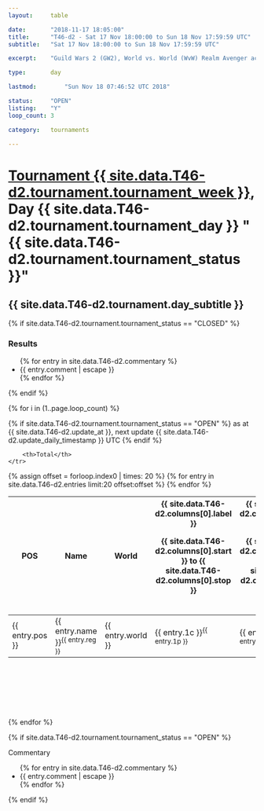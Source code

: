 ```yaml
---
layout: 	table

date: 		"2018-11-17 18:05:00"
title: 		"T46-d2 - Sat 17 Nov 18:00:00 to Sun 18 Nov 17:59:59 UTC"
subtitle: 	"Sat 17 Nov 18:00:00 to Sun 18 Nov 17:59:59 UTC"

excerpt:    "Guild Wars 2 (GW2), World vs. World (WvW) Realm Avenger achivement Tournament. \"Every Kill Counts\""

type:       day

lastmod: 		"Sun Nov 18 07:46:52 UTC 2018"

status:     "OPEN"
listing:    "Y"
loop_count: 3

category: 	tournaments

---
```

<div class="table_header">
    <h1><a href="{{ site.data.T46-d2.tournament.week_url }}">Tournament {{ site.data.T46-d2.tournament.tournament_week }}</a>, Day {{ site.data.T46-d2.tournament.tournament_day }} "{{ site.data.T46-d2.tournament.tournament_status }}"</h1>
    <h2>{{ site.data.T46-d2.tournament.day_subtitle }}</h2> 
</div>

{% if site.data.T46-d2.tournament.tournament_status == "CLOSED" %} 
<div class="commentary">
  <h3>Results</h3>
  <ul>
    {% for entry in site.data.T46-d2.commentary %}
    <li class="commentary_list">{{ entry.comment | escape }}</li>
    {% endfor %}
  </ul>
</div>
{% endif %}


{% for i in (1..page.loop_count) %}

{% if site.data.T46-d2.tournament.tournament_status == "OPEN" %} 
<span class="table_nextupdate">as at {{ site.data.T46-d2.update_at }}, next update {{ site.data.T46-d2.update_daily_timestamp }} UTC</span> 
{% endif %}

<table class="day_table">
  <colgroup>
    <col style="width:18px">
    <col style="width:55px">
    <col style="width:55px">
    <col style="width:12px">
    <col style="width:12px">
    <col style="width:12px">
    <col style="width:12px">
    <col style="width:12px">
    <col style="width:12px">
    <col style="width:12px">
    <col style="width:12px">
    <col style="width:12px">
    <col style="width:12px">
    <col style="width:12px">
    <col style="width:12px">
    <col style="width:12px">
    <col style="width:12px">
    <col style="width:12px">
    <col style="width:12px">
    <col style="width:12px">
    <col style="width:12px">
    <col style="width:12px">
    <col style="width:12px">
    <col style="width:12px">
    <col style="width:12px">
    <col style="width:12px">
    <col style="width:12px">
    <col style="width:18px">
  </colgroup>  
  <thead>
    <tr>
        <th>POS</th>
        <th class="AlignLeft">Name</th>
        <th class="AlignLeft">World</th>

<th><div class="label">{{ site.data.T46-d2.columns[0].label }}<p class="onhover">{{ site.data.T46-d2.columns[0].start }} to {{ site.data.T46-d2.columns[0].stop }}</p></div>​</th>
<th><div class="label">{{ site.data.T46-d2.columns[1].label }}<p class="onhover">{{ site.data.T46-d2.columns[1].start }} to {{ site.data.T46-d2.columns[1].stop }}</p></div>​</th>
<th><div class="label">{{ site.data.T46-d2.columns[2].label }}<p class="onhover">{{ site.data.T46-d2.columns[2].start }} to {{ site.data.T46-d2.columns[2].stop }}</p></div>​</th>
<th><div class="label">{{ site.data.T46-d2.columns[3].label }}<p class="onhover">{{ site.data.T46-d2.columns[3].start }} to {{ site.data.T46-d2.columns[3].stop }}</p></div>​</th>
<th><div class="label">{{ site.data.T46-d2.columns[4].label }}<p class="onhover">{{ site.data.T46-d2.columns[4].start }} to {{ site.data.T46-d2.columns[4].stop }}</p></div>​</th>
<th><div class="label">{{ site.data.T46-d2.columns[5].label }}<p class="onhover">{{ site.data.T46-d2.columns[5].start }} to {{ site.data.T46-d2.columns[5].stop }}</p></div>​</th>
<th><div class="label">{{ site.data.T46-d2.columns[6].label }}<p class="onhover">{{ site.data.T46-d2.columns[6].start }} to {{ site.data.T46-d2.columns[6].stop }}</p></div>​</th>
<th><div class="label">{{ site.data.T46-d2.columns[7].label }}<p class="onhover">{{ site.data.T46-d2.columns[7].start }} to {{ site.data.T46-d2.columns[7].stop }}</p></div>​</th>
<th><div class="label">{{ site.data.T46-d2.columns[8].label }}<p class="onhover">{{ site.data.T46-d2.columns[8].start }} to {{ site.data.T46-d2.columns[8].stop }}</p></div>​</th>
<th><div class="label">{{ site.data.T46-d2.columns[9].label }}<p class="onhover">{{ site.data.T46-d2.columns[9].start }} to {{ site.data.T46-d2.columns[9].stop }}</p></div>​</th>
<th><div class="label">{{ site.data.T46-d2.columns[10].label }}<p class="onhover">{{ site.data.T46-d2.columns[10].start }} to {{ site.data.T46-d2.columns[10].stop }}</p></div>​</th>

<th><div class="label">{{ site.data.T46-d2.columns[11].label }}<p class="onhover">{{ site.data.T46-d2.columns[11].start }} to {{ site.data.T46-d2.columns[11].stop }}</p></div>​</th>
<th><div class="label">{{ site.data.T46-d2.columns[12].label }}<p class="onhover">{{ site.data.T46-d2.columns[12].start }} to {{ site.data.T46-d2.columns[12].stop }}</p></div>​</th>
<th><div class="label">{{ site.data.T46-d2.columns[13].label }}<p class="onhover">{{ site.data.T46-d2.columns[13].start }} to {{ site.data.T46-d2.columns[13].stop }}</p></div>​</th>
<th><div class="label">{{ site.data.T46-d2.columns[14].label }}<p class="onhover">{{ site.data.T46-d2.columns[14].start }} to {{ site.data.T46-d2.columns[14].stop }}</p></div>​</th>
<th><div class="label">{{ site.data.T46-d2.columns[15].label }}<p class="onhover">{{ site.data.T46-d2.columns[15].start }} to {{ site.data.T46-d2.columns[15].stop }}</p></div>​</th>
<th><div class="label">{{ site.data.T46-d2.columns[16].label }}<p class="onhover">{{ site.data.T46-d2.columns[16].start }} to {{ site.data.T46-d2.columns[16].stop }}</p></div>​</th>
<th><div class="label">{{ site.data.T46-d2.columns[17].label }}<p class="onhover">{{ site.data.T46-d2.columns[17].start }} to {{ site.data.T46-d2.columns[17].stop }}</p></div>​</th>
<th><div class="label">{{ site.data.T46-d2.columns[18].label }}<p class="onhover">{{ site.data.T46-d2.columns[18].start }} to {{ site.data.T46-d2.columns[18].stop }}</p></div>​</th>
<th><div class="label">{{ site.data.T46-d2.columns[19].label }}<p class="onhover">{{ site.data.T46-d2.columns[19].start }} to {{ site.data.T46-d2.columns[19].stop }}</p></div>​</th>
<th><div class="label">{{ site.data.T46-d2.columns[20].label }}<p class="onhover">{{ site.data.T46-d2.columns[20].start }} to {{ site.data.T46-d2.columns[20].stop }}</p></div>​</th>

<th><div class="label">{{ site.data.T46-d2.columns[21].label }}<p class="onhover">{{ site.data.T46-d2.columns[21].start }} to {{ site.data.T46-d2.columns[21].stop }}</p></div>​</th>
<th><div class="label">{{ site.data.T46-d2.columns[22].label }}<p class="onhover">{{ site.data.T46-d2.columns[22].start }} to {{ site.data.T46-d2.columns[22].stop }}</p></div>​</th>
<th><div class="label">{{ site.data.T46-d2.columns[23].label }}<p class="onhover">{{ site.data.T46-d2.columns[23].start }} to {{ site.data.T46-d2.columns[23].stop }}</p></div>​</th>

        <th>Total</th>
    </tr>
  </thead>
  {% assign offset = forloop.index0 | times: 20 %}
<tbody>
{% for entry in site.data.T46-d2.entries limit:20 offset:offset %}
  <tr>
    <td class="pl{{ entry.pos }}">{{ entry.pos }}</td>
    <td class="AlignLeft">{{ entry.name }}<sup>{{ entry.reg }}</sup></td>
    <td class="AlignLeft">{{ entry.world }}</td>
    <td class="pl{{ entry.1p }}">{{ entry.1c }}<sup>{{ entry.1p }}</sup></td>
    <td class="pl{{ entry.2p }}">{{ entry.2c }}<sup>{{ entry.2p }}</sup></td>
    <td class="pl{{ entry.3p }}">{{ entry.3c }}<sup>{{ entry.3p }}</sup></td>
    <td class="pl{{ entry.4p }}">{{ entry.4c }}<sup>{{ entry.4p }}</sup></td>
    <td class="pl{{ entry.5p }}">{{ entry.5c }}<sup>{{ entry.5p }}</sup></td>
    <td class="pl{{ entry.6p }}">{{ entry.6c }}<sup>{{ entry.6p }}</sup></td>
    <td class="pl{{ entry.7p }}">{{ entry.7c }}<sup>{{ entry.7p }}</sup></td>
    <td class="pl{{ entry.8p }}">{{ entry.8c }}<sup>{{ entry.8p }}</sup></td>
    <td class="pl{{ entry.9p }}">{{ entry.9c }}<sup>{{ entry.9p }}</sup></td>
    <td class="pl{{ entry.10p }}">{{ entry.10c }}<sup>{{ entry.10p }}</sup></td>
    <td class="pl{{ entry.11p }}">{{ entry.11c }}<sup>{{ entry.11p }}</sup></td>
    <td class="pl{{ entry.12p }}">{{ entry.12c }}<sup>{{ entry.12p }}</sup></td>
    <td class="pl{{ entry.13p }}">{{ entry.13c }}<sup>{{ entry.13p }}</sup></td>
    <td class="pl{{ entry.14p }}">{{ entry.14c }}<sup>{{ entry.14p }}</sup></td>
    <td class="pl{{ entry.15p }}">{{ entry.15c }}<sup>{{ entry.15p }}</sup></td>
    <td class="pl{{ entry.16p }}">{{ entry.16c }}<sup>{{ entry.16p }}</sup></td>
    <td class="pl{{ entry.17p }}">{{ entry.17c }}<sup>{{ entry.17p }}</sup></td>
    <td class="pl{{ entry.18p }}">{{ entry.18c }}<sup>{{ entry.18p }}</sup></td>
    <td class="pl{{ entry.19p }}">{{ entry.19c }}<sup>{{ entry.19p }}</sup></td>
    <td class="pl{{ entry.20p }}">{{ entry.20c }}<sup>{{ entry.20p }}</sup></td>
    <td class="pl{{ entry.21p }}">{{ entry.21c }}<sup>{{ entry.21p }}</sup></td>
    <td class="pl{{ entry.22p }}">{{ entry.22c }}<sup>{{ entry.22p }}</sup></td>
    <td class="pl{{ entry.23p }}">{{ entry.23c }}<sup>{{ entry.23p }}</sup></td>
    <td class="pl{{ entry.24p }}">{{ entry.24c }}<sup>{{ entry.24p }}</sup></td>
    <td>{{ entry.total }}</td>
  </tr>
{% endfor %}  
</tbody>
</table>
<div class="leaderboard">
  <script async src="//pagead2.googlesyndication.com/pagead/js/adsbygoogle.js"></script>
  <!-- 728x90 -->
  <ins class="adsbygoogle"
       style="display:inline-block;width:728px;height:90px"
       data-ad-client="ca-pub-3274917281288240"
       data-ad-slot="3870538733"></ins>
  <script>
  (adsbygoogle = window.adsbygoogle || []).push({});
  </script>    
</div>
<br />
{% endfor %}

{% if site.data.T46-d2.tournament.tournament_status == "OPEN" %} 
<div class="commentary">
  <span class="commentary_title">Commentary</span>
  <ul>
    {% for entry in site.data.T46-d2.commentary %}
    <li class="commentary_list">{{ entry.comment | escape }}</li>
    {% endfor %}
  </ul>
</div>
{% endif %}


